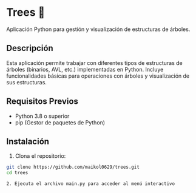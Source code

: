 # Trees 🌳

Aplicación Python para gestión y visualización de estructuras de árboles.


## Descripción

Esta aplicación permite trabajar con diferentes tipos de estructuras de árboles (binarios, AVL, etc.) implementadas en Python. Incluye funcionalidades básicas para operaciones con árboles y visualización de sus estructuras.

## Requisitos Previos

- Python 3.8 o superior
- pip (Gestor de paquetes de Python)

## Instalación

1. Clona el repositorio:
```bash
git clone https://github.com/maikol0629/trees.git
cd trees

2. Ejecuta el archivo main.py para acceder al menú interactivo
